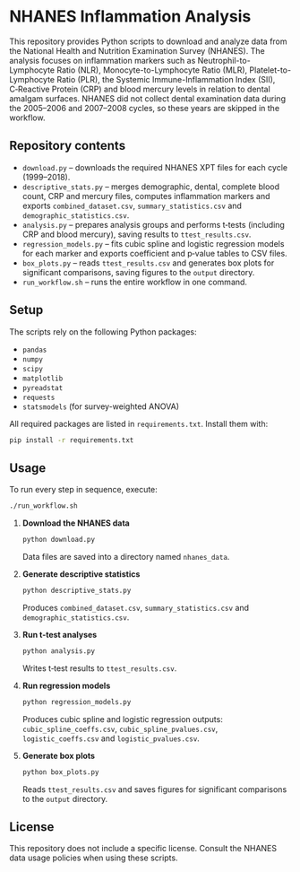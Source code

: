 # NHANES Inflammation Analysis

This repository provides Python scripts to download and analyze data from the National Health and Nutrition Examination Survey (NHANES). The analysis focuses on inflammation markers such as Neutrophil-to-Lymphocyte Ratio (NLR), Monocyte-to-Lymphocyte Ratio (MLR), Platelet-to-Lymphocyte Ratio (PLR), the Systemic Immune-Inflammation Index (SII), C‑Reactive Protein (CRP) and blood mercury levels in relation to dental amalgam surfaces.
NHANES did not collect dental examination data during the 2005–2006 and 2007–2008 cycles, so these years are skipped in the workflow.

## Repository contents

- `download.py` – downloads the required NHANES XPT files for each cycle (1999–2018).
- `descriptive_stats.py` – merges demographic, dental, complete blood count, CRP and mercury files, computes inflammation markers and exports `combined_dataset.csv`, `summary_statistics.csv` and `demographic_statistics.csv`.
- `analysis.py` – prepares analysis groups and performs t‑tests (including CRP and blood mercury), saving results to `ttest_results.csv`.
- `regression_models.py` – fits cubic spline and logistic regression models for each marker and exports coefficient and p‑value tables to CSV files.
- `box_plots.py` – reads `ttest_results.csv` and generates box plots for significant comparisons, saving figures to the `output` directory.
- `run_workflow.sh` – runs the entire workflow in one command.

## Setup

The scripts rely on the following Python packages:

- `pandas`
- `numpy`
- `scipy`
- `matplotlib`
- `pyreadstat`
- `requests`
- `statsmodels` (for survey-weighted ANOVA)

All required packages are listed in `requirements.txt`. Install them with:

```bash
pip install -r requirements.txt
```

## Usage

To run every step in sequence, execute:
```bash
./run_workflow.sh
```


1. **Download the NHANES data**

   ```bash
   python download.py
   ```
   Data files are saved into a directory named `nhanes_data`.

2. **Generate descriptive statistics**

   ```bash
   python descriptive_stats.py
   ```
   Produces `combined_dataset.csv`, `summary_statistics.csv` and `demographic_statistics.csv`.

3. **Run t-test analyses**

   ```bash
   python analysis.py
   ```
   Writes t‑test results to `ttest_results.csv`.

4. **Run regression models**

   ```bash
   python regression_models.py
   ```
   Produces cubic spline and logistic regression outputs: `cubic_spline_coeffs.csv`, `cubic_spline_pvalues.csv`, `logistic_coeffs.csv` and `logistic_pvalues.csv`.

5. **Generate box plots**

   ```bash
   python box_plots.py
   ```
   Reads `ttest_results.csv` and saves figures for significant comparisons to the `output` directory.

## License

This repository does not include a specific license. Consult the NHANES data usage policies when using these scripts.

